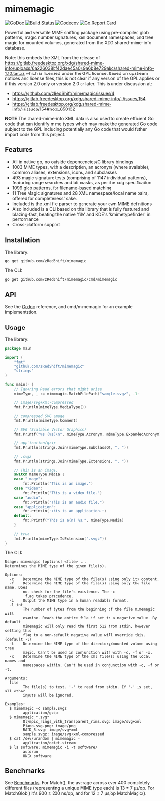 mimemagic
=========
[![GoDoc](https://godoc.org/github.com/zRedShift/mimemagic?status.svg)](https://godoc.org/github.com/zRedShift/mimemagic)
[![Build Status](https://travis-ci.org/zRedShift/mimemagic.svg?branch=master)](https://travis-ci.org/zRedShift/mimemagic)
[![Codecov](https://codecov.io/gh/zRedShift/mimemagic/branch/master/graph/badge.svg)](https://codecov.io/gh/zRedShift/mimemagic/)
[![Go Report Card](https://goreportcard.com/badge/github.com/zRedShift/mimemagic)](https://goreportcard.com/report/github.com/zRedShift/mimemagic)

Powerful and versatile MIME sniffing package using pre-compiled glob patterns, magic number signatures, xml document
namespaces, and tree magic for mounted volumes, generated from the XDG shared-mime-info database.

Note: this embeds the XML from the release of https://gitlab.freedesktop.org/xdg/shared-mime-info/uploads/6a226038bf42dae45a049a6b8e729abc/shared-mime-info-1.10.tar.xz which is licensed under the GPL license. Based on upstream notices and license files, this is not clear if any version of the GPL applies or if this version 2.0 only or version 2.0 or later. This is under discussion at:
- https://github.com/zRedShift/mimemagic/issues/4 
- https://gitlab.freedesktop.org/xdg/shared-mime-info/-/issues/154
- https://gitlab.freedesktop.org/xdg/shared-mime-info/-/issues/154#note_850132

**NOTE** The shared-mime-info XML data is also used to create efficient Go code that can identify mime types which may make the generated Go code subject to the GPL including potentially any Go code that would futher import code from this project.

## Features

- All in native go, no outside dependencies/C library bindings
- 1003 MIME types, with a description, an acronym (where available), common aliases, extensions, icons, and 
subclasses
- 493 magic signature tests (comprising of 1147 individual patterns), featuring range searches and bit masks, as per
the xdg specification
- 1099 glob patterns, for filename-based matching
- 11 Tree Magic signatures and 28 XML namespace/local name pairs, offered for completeness' sake.
- Included is the xml file parser to generate your own MIME definitions
- Also included is a CLI based on this library that is fully featured and blazing-fast, beating the native 'file'
and KDE's 'kmimetypefinder' in performance
- Cross-platform support

## Installation

The library:
```bash
go get github.com/zRedShift/mimemagic
```
The CLI:
```bash
go get github.com/zRedShift/mimemagic/cmd/mimemagic
```

## API

See the [Godoc](https://godoc.org/github.com/zRedShift/mimemagic) reference, and cmd/mimemagic for an example
implementation.

## Usage

The library:
```go
package main

import (
	"fmt"
	"github.com/zRedShift/mimemagic"
	"strings"
)

func main() {
	// Ignoring Read errors that might arise
	mimeType, _ := mimemagic.MatchFilePath("sample.svgz", -1)

	// image/svg+xml-compressed
	fmt.Println(mimeType.MediaType())

	// compressed SVG image
	fmt.Println(mimeType.Comment)

	// SVG (Scalable Vector Graphics)
	fmt.Printf("%s (%s)\n", mimeType.Acronym, mimeType.ExpandedAcronym)

	// application/gzip
	fmt.Println(strings.Join(mimeType.SubClassOf, ", "))

	// .svgz
	fmt.Println(strings.Join(mimeType.Extensions, ", "))

	// This is an image.
	switch mimeType.Media {
	case "image":
		fmt.Println("This is an image.")
	case "video":
		fmt.Println("This is a video file.")
	case "audio":
		fmt.Println("This is an audio file.")
	case "application":
		fmt.Println("This is an application.")
	default:
		fmt.Printf("This is a(n) %s.", mimeType.Media)
	}

	// true
	fmt.Println(mimeType.IsExtension(".svgz"))
}
```
The CLI:
```
Usage: mimemagic [options] <file> ...
Determines the MIME type of the given file(s).

Options:
  -c    Determine the MIME type of the file(s) using only its content.
  -f    Determine the MIME type of the file(s) using only the file name. Does
        not check for the file's existence. The -c
         flag takes precedence.
  -i    Output the MIME type in a human readable format.
  -l int
        The number of bytes from the beginning of the file mimemagic will
        examine. Reads the entire file if set to a negative value. By default
        mimemagic will only read the first 512 from stdin, however setting this
        flag to a non-default negative value will override this. (default -1)
  -t    Determine the MIME type of the directory/mounted volume using tree
        magic. Can't be used in conjunction with with -c, -f or -x.
  -x    Determine the MIME type of the xml file(s) using the local names and
        namespaces within. Can't be used in conjunction with -c, -f or -t.

Arguments:
  file
        The file(s) to test. '-' to read from stdin. If '-' is set, all other
        inputs will be ignored.

Examples:
  $ mimemagic -c sample.svgz
    	application/gzip
  $ mimemagic *.svg*
    	Olympic_rings_with_transparent_rims.svg: image/svg+xml
    	Piano.svg.png: image/png
    	RAID_5.svg: image/svg+xml
    	sample.svgz: image/svg+xml-compressed
  $ cat /dev/urandom | mimemagic -
    	application/octet-stream
  $ ls software; mimemagic -i -t software/
    	autorun
    	UNIX software
```

## Benchmarks

See [Benchmarks](https://github.com/zRedShift/mimemagic/blob/master/benchmarks.txt). For Match(), the average across 
over 400 completely different files (representing a unique MIME type each) is 13 ± 7 μs/op. For MatchGlob() it's 900
± 200 ns/op, and for 12 ± 7 μs/op MatchMagic().
